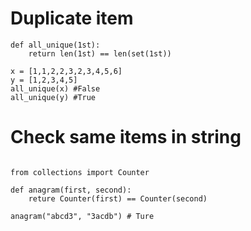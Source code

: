 # Duplicate item

```
def all_unique(1st):
	return len(1st) == len(set(1st))

x = [1,1,2,2,3,2,3,4,5,6]
y = [1,2,3,4,5]
all_unique(x) #False
all_unique(y) #True

```

# Check same items in string

```

from collections import Counter

def anagram(first, second):
	reture Counter(first) == Counter(second)

anagram("abcd3", "3acdb") # Ture

```
